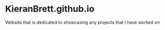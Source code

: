 # KieranBrett.github.io 
   
Website that is dedicated to showcasing any projects that I have worked on
